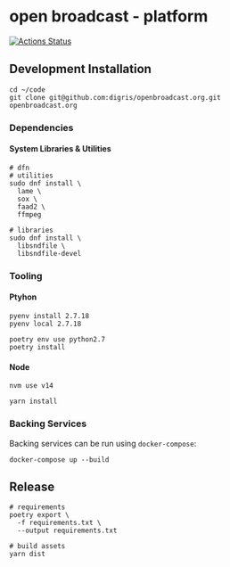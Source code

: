 # open broadcast - platform

[![Actions Status](https://github.com/digris/openbroadcast.org/workflows/CD/badge.svg)](https://github.com/digris/openbroadcast.org/actions)


## Development Installation

```shell
cd ~/code
git clone git@github.com:digris/openbroadcast.org.git openbroadcast.org
```

### Dependencies

#### System Libraries & Utilities

```shell
# dfn
# utilities
sudo dnf install \
  lame \
  sox \
  faad2 \
  ffmpeg

# libraries
sudo dnf install \
  libsndfile \
  libsndfile-devel
```


### Tooling

#### Ptyhon

```shell
pyenv install 2.7.18
pyenv local 2.7.18

poetry env use python2.7
poetry install
```


#### Node

```shell
nvm use v14

yarn install
```


### Backing Services

Backing services can be run using `docker-compose`:

```shell
docker-compose up --build
```


## Release

```shell
# requirements
poetry export \
  -f requirements.txt \
  --output requirements.txt

# build assets
yarn dist
```
